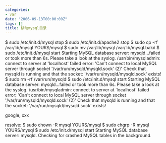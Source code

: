 ```yaml
---
categories:
- var
date: "2006-09-13T00:00:00Z"
tags: []
title: 移动mysql目录
---
```


$ sudo /etc/init.d/mysql stop
$ sudo /etc/init.d/apache2 stop
$ sudo cp -rf /var/lib/mysql YOURS/mysql
$ sudo mv /var/lib/mysql /var/lib/mysql.bakd
$ sudo /etc/init.d/mysql start
Starting MySQL database server: mysqld...failed or took more than 6s.
Please take a look at the syslog.
/usr/bin/mysqladmin: connect to server at 'localhost' failed
error: 'Can't connect to local MySQL server through socket '/var/run/mysqld/mysqld.sock' (2)'
Check that mysqld is running and that the socket: '/var/run/mysqld/mysqld.sock' exists!
$ sudo rm -rf /var/run/mysqld
$ sudo /etc/init.d/mysql start
Starting MySQL database server: mysqld...failed or took more than 6s.
Please take a look at the syslog.
/usr/bin/mysqladmin: connect to server at 'localhost' failed
error: 'Can't connect to local MySQL server through socket '/var/run/mysqld/mysqld.sock' (2)'
Check that mysqld is running and that the socket: '/var/run/mysqld/mysqld.sock' exists!

google, xxx

resolve:
$ sudo chown -R mysql YOURS/mysql
$ sudo chgrp -R mysql YOURS/mysql
$ sudo /etc/init.d/mysql start
Starting MySQL database server: mysqld.
Checking for crashed MySQL tables in the background.
